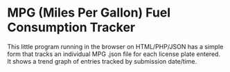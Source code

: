 # MPG (Miles Per Gallon) Fuel Consumption Tracker
This little program running in the browser on HTML/PHP/JSON has a simple form that tracks an individual MPG .json file for each license plate entered. It shows a trend graph of entries tracked by submission date/time.
